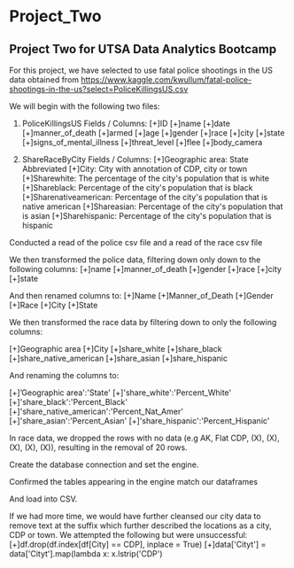 # Project_Two

## Project Two for UTSA Data Analytics Bootcamp

For this project, we have selected to use fatal police shootings in the US data obtained from https://www.kaggle.com/kwullum/fatal-police-shootings-in-the-us?select=PoliceKillingsUS.csv 

We will begin with the following two files: 

1. PoliceKillingsUS Fields / Columns: 
		[+]ID
		[+]name
		[+]date
		[+]manner_of_death
		[+]armed
		[+]age
		[+]gender
		[+]race
		[+]city
		[+]state
		[+]signs_of_mental_illness
		[+]threat_level
		[+]flee
		[+]body_camera

2. ShareRaceByCity Fields / Columns: 
		[+]Geographic area: State Abbreviated
		[+]City: City with annotation of CDP, city or town
		[+]Sharewhite: The percentage of the city's population that is white 
		[+]Shareblack: Percentage of the city's population that is black
		[+]Sharenativeamerican: Percentage of the city's population that is native american
		[+]Shareasian: Percentage of the city's population that is asian
		[+]Sharehispanic: Percentage of the city's population that is hispanic


Conducted a read of the police csv file and a read of the race csv file


We then transformed the police data, filtering down only down to the following columns: 
[+]name
[+]manner_of_death
[+]gender
[+]race
[+]city
[+]state

And then renamed columns to: 
[+]Name
[+]Manner_of_Death
[+]Gender
[+]Race
[+]City
[+]State 

We then transformed the race data by filtering down to only the following columns: 

[+]Geographic area
[+]City
[+]share_white
[+]share_black
[+]share_native_american
[+]share_asian
[+]share_hispanic

And renaming the columns to:

[+]’Geographic area':'State'
[+]'share_white':'Percent_White' 
[+]'share_black':'Percent_Black' 
[+]'share_native_american':'Percent_Nat_Amer'
[+]'share_asian':'Percent_Asian'
[+]'share_hispanic':'Percent_Hispanic'

In race data, we dropped the rows with no data (e.g AK, Flat CDP, (X), (X), (X), (X), (X)), resulting in the removal of 20 rows.

Create the database connection and set the engine.

Confirmed the tables appearing in the engine match our dataframes

And load into CSV.

If we had more time, we would have further cleansed our city data to remove text at the suffix which further described the locations as a city, CDP or town. We attempted the following but were unsuccessful: 
[+]df.drop(df.index[df[City] == CDP], inplace = True)
[+]data['Cityt'] = data['Cityt'].map(lambda x: x.lstrip('CDP')










